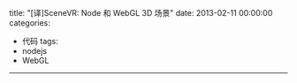 title: "[译]SceneVR: Node 和 WebGL 3D 场景"
date: 2013-02-11 00:00:00
categories:
- 代码
tags:
- nodejs
- WebGL
---

